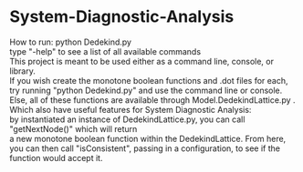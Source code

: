 # System-Diagnostic-Analysis
How to run: python Dedekind.py <br />
type "-help" to see a list of all available commands <br />
This project is meant to be used either as a command line, console, or library. <br />
If you wish create the monotone boolean functions and .dot files for each, try
running "python Dedekind.py" and use the command line or console. <br />
Else, all of these functions are available through Model.DedekindLattice.py . Which also have useful
features for System Diagnostic Analysis: <br />
by instantiated an instance of DedekindLattice.py, you can call "getNextNode()" which will return <br />
a new monotone boolean function within the DedekindLattice. From here, you can then call "isConsistent", passing
 in a configuration, to see if the function would accept it.

